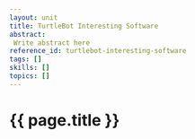 ```yaml
---
layout: unit
title: TurtleBot Interesting Software
abstract:
 Write abstract here
reference_id: turtlebot-interesting-software
tags: []
skills: []
topics: []
---
```


# {{ page.title }}


